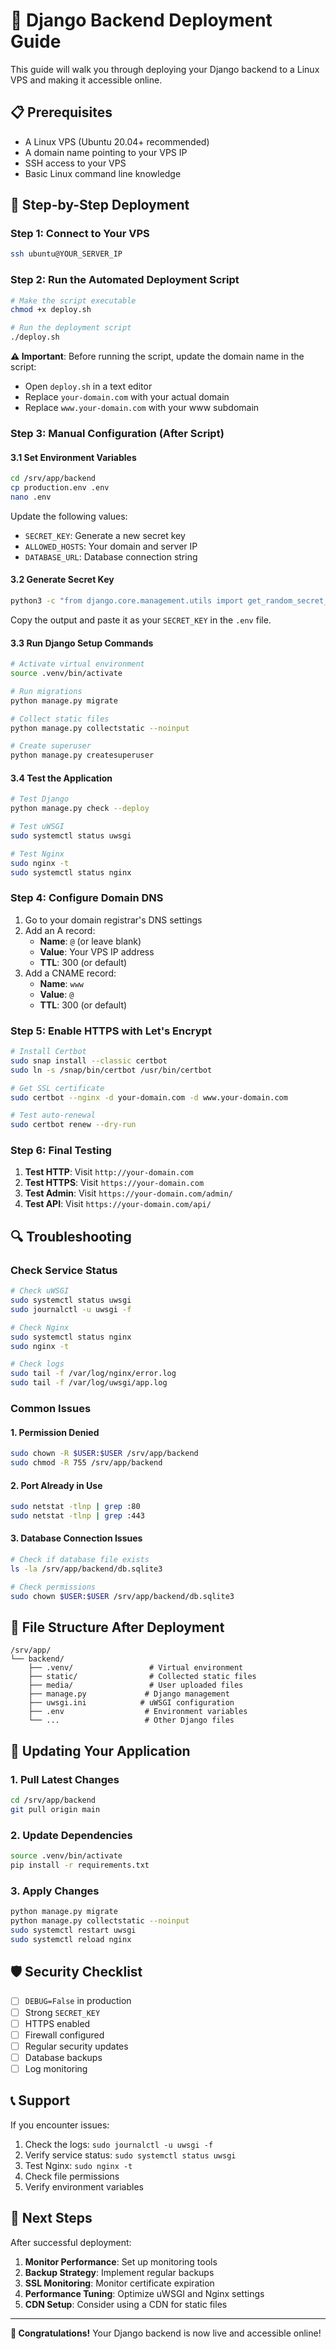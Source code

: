 # 🚀 Django Backend Deployment Guide

This guide will walk you through deploying your Django backend to a Linux VPS and making it accessible online.

## 📋 Prerequisites

- A Linux VPS (Ubuntu 20.04+ recommended)
- A domain name pointing to your VPS IP
- SSH access to your VPS
- Basic Linux command line knowledge

## 🔧 Step-by-Step Deployment

### Step 1: Connect to Your VPS

```bash
ssh ubuntu@YOUR_SERVER_IP
```

### Step 2: Run the Automated Deployment Script

```bash
# Make the script executable
chmod +x deploy.sh

# Run the deployment script
./deploy.sh
```

**⚠️ Important**: Before running the script, update the domain name in the script:
- Open `deploy.sh` in a text editor
- Replace `your-domain.com` with your actual domain
- Replace `www.your-domain.com` with your www subdomain

### Step 3: Manual Configuration (After Script)

#### 3.1 Set Environment Variables

```bash
cd /srv/app/backend
cp production.env .env
nano .env
```

Update the following values:
- `SECRET_KEY`: Generate a new secret key
- `ALLOWED_HOSTS`: Your domain and server IP
- `DATABASE_URL`: Database connection string

#### 3.2 Generate Secret Key

```bash
python3 -c "from django.core.management.utils import get_random_secret_key; print(get_random_secret_key())"
```

Copy the output and paste it as your `SECRET_KEY` in the `.env` file.

#### 3.3 Run Django Setup Commands

```bash
# Activate virtual environment
source .venv/bin/activate

# Run migrations
python manage.py migrate

# Collect static files
python manage.py collectstatic --noinput

# Create superuser
python manage.py createsuperuser
```

#### 3.4 Test the Application

```bash
# Test Django
python manage.py check --deploy

# Test uWSGI
sudo systemctl status uwsgi

# Test Nginx
sudo nginx -t
sudo systemctl status nginx
```

### Step 4: Configure Domain DNS

1. Go to your domain registrar's DNS settings
2. Add an A record:
   - **Name**: `@` (or leave blank)
   - **Value**: Your VPS IP address
   - **TTL**: 300 (or default)
3. Add a CNAME record:
   - **Name**: `www`
   - **Value**: `@`
   - **TTL**: 300 (or default)

### Step 5: Enable HTTPS with Let's Encrypt

```bash
# Install Certbot
sudo snap install --classic certbot
sudo ln -s /snap/bin/certbot /usr/bin/certbot

# Get SSL certificate
sudo certbot --nginx -d your-domain.com -d www.your-domain.com

# Test auto-renewal
sudo certbot renew --dry-run
```

### Step 6: Final Testing

1. **Test HTTP**: Visit `http://your-domain.com`
2. **Test HTTPS**: Visit `https://your-domain.com`
3. **Test Admin**: Visit `https://your-domain.com/admin/`
4. **Test API**: Visit `https://your-domain.com/api/`

## 🔍 Troubleshooting

### Check Service Status

```bash
# Check uWSGI
sudo systemctl status uwsgi
sudo journalctl -u uwsgi -f

# Check Nginx
sudo systemctl status nginx
sudo nginx -t

# Check logs
sudo tail -f /var/log/nginx/error.log
sudo tail -f /var/log/uwsgi/app.log
```

### Common Issues

#### 1. Permission Denied
```bash
sudo chown -R $USER:$USER /srv/app/backend
sudo chmod -R 755 /srv/app/backend
```

#### 2. Port Already in Use
```bash
sudo netstat -tlnp | grep :80
sudo netstat -tlnp | grep :443
```

#### 3. Database Connection Issues
```bash
# Check if database file exists
ls -la /srv/app/backend/db.sqlite3

# Check permissions
sudo chown $USER:$USER /srv/app/backend/db.sqlite3
```

## 📁 File Structure After Deployment

```
/srv/app/
└── backend/
    ├── .venv/                 # Virtual environment
    ├── static/                # Collected static files
    ├── media/                 # User uploaded files
    ├── manage.py             # Django management
    ├── uwsgi.ini            # uWSGI configuration
    ├── .env                  # Environment variables
    └── ...                   # Other Django files
```

## 🔄 Updating Your Application

### 1. Pull Latest Changes

```bash
cd /srv/app/backend
git pull origin main
```

### 2. Update Dependencies

```bash
source .venv/bin/activate
pip install -r requirements.txt
```

### 3. Apply Changes

```bash
python manage.py migrate
python manage.py collectstatic --noinput
sudo systemctl restart uwsgi
sudo systemctl reload nginx
```

## 🛡️ Security Checklist

- [ ] `DEBUG=False` in production
- [ ] Strong `SECRET_KEY`
- [ ] HTTPS enabled
- [ ] Firewall configured
- [ ] Regular security updates
- [ ] Database backups
- [ ] Log monitoring

## 📞 Support

If you encounter issues:

1. Check the logs: `sudo journalctl -u uwsgi -f`
2. Verify service status: `sudo systemctl status uwsgi`
3. Test Nginx: `sudo nginx -t`
4. Check file permissions
5. Verify environment variables

## 🎯 Next Steps

After successful deployment:

1. **Monitor Performance**: Set up monitoring tools
2. **Backup Strategy**: Implement regular backups
3. **SSL Monitoring**: Monitor certificate expiration
4. **Performance Tuning**: Optimize uWSGI and Nginx settings
5. **CDN Setup**: Consider using a CDN for static files

---

**🎉 Congratulations!** Your Django backend is now live and accessible online!
